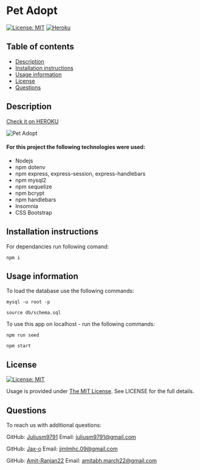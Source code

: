 # Pet Adopt

 [![License: MIT](https://img.shields.io/badge/License-MIT-yellow.svg)](https://opensource.org/licenses/MIT)
 [![Heroku](https://heroku-badge.herokuapp.com/?app=heroku-badge&style=flat)]()


  ## Table of contents
  - [Description](#description)
  - [Installation instructions](#installation-instructions)
  - [Usage information](#usage-information)
  - [License](#license)
  - [Questions](#questions)


  ## Description



   [Check it on HEROKU]()
  
  ![Pet Adopt](./public/images/.jpg)


  #### For this project the following technologies were used:
  * Nodejs
  * npm dotenv
  * npm express, express-session, express-handlebars
  * npm mysql2
  * npm sequelize
  * npm bcrypt
  * npm handlebars
  * Insomnia 
  * CSS Bootstrap 


  ## Installation instructions

  For dependancies run following comand:

  ```npm i```

  ## Usage information

  To load the database use the following commands:

  ``mysql -u root -p``

  ``source db/schema.sql``
  

  To use this app on localhost - run the following commands:

  ``npm run seed``

  ``npm start``

  ## License

  [![License: MIT](https://img.shields.io/badge/License-MIT-yellow.svg)](https://opensource.org/licenses/MIT)

  Usage is provided under [The MIT License](https://opensource.org/licenses/MIT). See LICENSE for the full details.

  ## Questions

  To reach us with additional questions:

  GitHub: [Juliusm9791](https://github.com/Juliusm9791)  Email: juliusm9791@gmail.com

  GitHub: [Jax-o](https://github.com/Jax-o)  Email: jjmlmhc.09@gmail.com

   GitHub: [Amit-Ranjan22](https://github.com/Amit-Ranjan22)  Email: amitabh.march22@gmail.com

